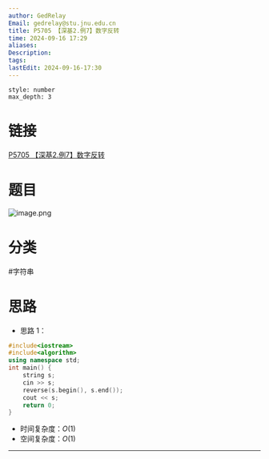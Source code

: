```yaml
---
author: GedRelay
Email: gedrelay@stu.jnu.edu.cn
title: P5705 【深基2.例7】数字反转
time: 2024-09-16 17:29
aliases: 
Description: 
tags: 
lastEdit: 2024-09-16-17:30
---
```


```toc
style: number
max_depth: 3
```

# 链接
[P5705 【深基2.例7】数字反转](https://www.luogu.com.cn/problem/P5705) 

# 题目
![image.png](https://ged-pic-bed.oss-cn-guangzhou.aliyuncs.com/img/202409161730966.png)


# 分类
#字符串 

# 思路
- 思路 1：


```cpp
#include<iostream>
#include<algorithm>
using namespace std;
int main() {
    string s;
    cin >> s;
    reverse(s.begin(), s.end());
    cout << s;
    return 0;
}
```


- 时间复杂度：${O\left( 1 \right)  }$ 
- 空间复杂度：${O\left( 1 \right)  }$ 


---

